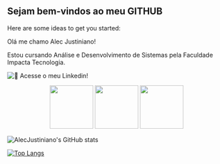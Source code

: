 ## Sejam bem-vindos ao meu GITHUB
Here are some ideas to get you started:

Olá me chamo Alec Justiniano!

Estou cursando Análise e Desenvolvimento de Sistemas
pela Faculdade Impacta Tecnologia.

![ 📖  Acesse o meu Linkedin! ](https://www.linkedin.com/in/alec-lemos-b13542267/)

<p align="center">
<img src="https://cdn.jsdelivr.net/gh/devicons/devicon@latest/icons/flask/flask-original.svg" width="100px">
<img src="https://cdn.jsdelivr.net/gh/devicons/devicon@latest/icons/python/python-original.svg" width="100px">
<img src="https://cdn.jsdelivr.net/gh/devicons/devicon@latest/icons/spring/spring-original.svg" width="100px>

<img src="https://cdn.jsdelivr.net/gh/devicons/devicon@latest/icons/java/java-original.svg" width="100px">
</p>


![AlecJustiniano's GitHub stats](https://github-readme-stats.vercel.app/api?username=AlecJustiniano&show_icons=true&theme=tokyonight)


[![Top Langs](https://github-readme-stats.vercel.app/api/top-langs/?username=AlecJustiniano&layout=donut)](https://github.com/AlecJustiniano/github-readme-stats)